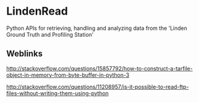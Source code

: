 # LindenRead
Python APIs for retrieving, handling and analyzing data from the 'Linden Ground Truth and Profiling Station'


## Weblinks
http://stackoverflow.com/questions/15857792/how-to-construct-a-tarfile-object-in-memory-from-byte-buffer-in-python-3

http://stackoverflow.com/questions/11208957/is-it-possible-to-read-ftp-files-without-writing-them-using-python